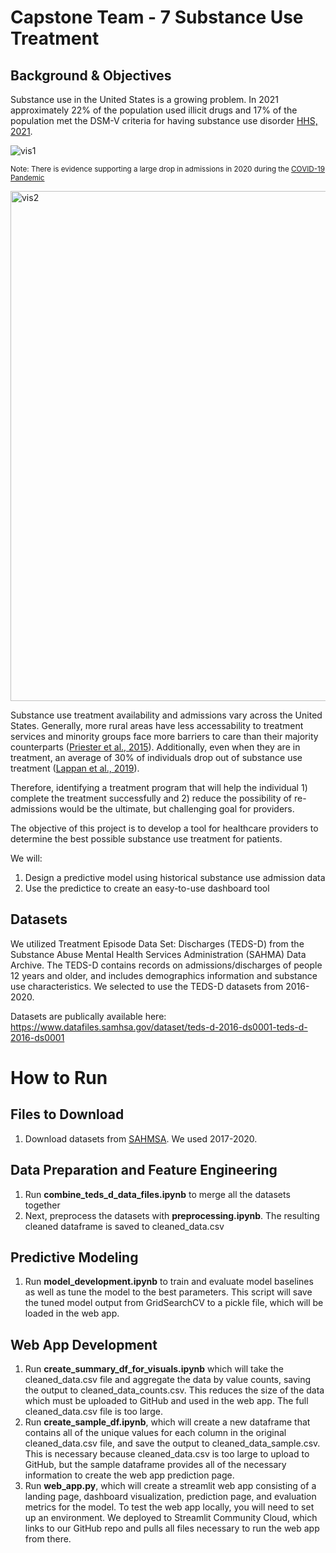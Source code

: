 # Capstone Team - 7 Substance Use Treatment

## Background & Objectives

Substance use in the United States is a growing problem. In 2021 approximately 22% of the population used illicit drugs and 17% of the population met the DSM-V criteria for having substance use disorder [HHS, 2021](https://www.hhs.gov/about/news/2023/01/04/samhsa-announces-national-survey-drug-use-health-results-detailing-mental-illness-substance-use-levels-2021.html).

![vis1](https://github.com/metzlere/MADS-Capstone/assets/37027603/4c263e64-d347-44e0-965d-331ad439c81e) 

<sub> Note: There is evidence supporting a large drop in admissions in 2020 during the [COVID-19 Pandemic](https://www.usnews.com/news/health-news/articles/2022-09-26/big-drop-seen-in-drug-treatment-admissions-during-pandemic#:~:text=Before%202020%2C%20admissions%20to%20treatment,10%2C000%20to%2067%20per%2010%2C000.) <sub> 

<img width="816" alt="vis2" src="https://github.com/metzlere/MADS-Capstone/assets/37027603/540659e0-77c9-42cf-a99b-0568486ed59e">

Substance use treatment availability and admissions vary across the United States. Generally, more rural areas have less accessability to treatment services and minority groups face more barriers to care than their majority counterparts ([Priester et al., 2015](https://www.ncbi.nlm.nih.gov/pmc/articles/PMC4695242/)). Additionally, even when they are in treatment, an average of 30% of individuals drop out of substance use treatment ([Lappan et al., 2019](https://pubmed.ncbi.nlm.nih.gov/31454123/)).

Therefore, identifying a treatment program that will help the individual 1) complete the treatment successfully and 2) reduce the possibility of re-admissions would be the ultimate, but challenging goal for providers.

The objective of this project is to develop a tool for healthcare providers to determine the best possible substance use treatment for patients.

We will:

1. Design a predictive model using historical substance use admission data
2. Use the predictice to create an easy-to-use dashboard tool

## Datasets

We utilized Treatment Episode Data Set: Discharges (TEDS-D) from the Substance Abuse Mental Health Services Administration (SAHMA) Data Archive. The TEDS-D contains records on admissions/discharges of people 12 years and older, and includes demographics information and substance use characteristics. We selected to use the TEDS-D datasets from 2016-2020.

Datasets are publically available here: https://www.datafiles.samhsa.gov/dataset/teds-d-2016-ds0001-teds-d-2016-ds0001

# How to Run

## Files to Download

1. Download datasets from [SAHMSA](https://www.datafiles.samhsa.gov/dataset/teds-d-2017-ds0001-teds-d-2017-ds0001). We used 2017-2020.

## Data Preparation and Feature Engineering

1. Run **combine_teds_d_data_files.ipynb** to merge all the datasets together
2. Next, preprocess the datasets with **preprocessing.ipynb**. The resulting cleaned dataframe is saved to cleaned_data.csv

## Predictive Modeling 

1. Run **model_development.ipynb** to train and evaluate model baselines as well as tune the model to the best parameters. This script will save the tuned model output from GridSearchCV to a pickle file, which will be loaded in the web app.

## Web App Development

1. Run **create_summary_df_for_visuals.ipynb** which will take the cleaned_data.csv file and aggregate the data by value counts, saving the output to cleaned_data_counts.csv. This reduces the size of the data which must be uploaded to GitHub and used in the web app. The full cleaned_data.csv file is too large.
2. Run **create_sample_df.ipynb**, which will create a new dataframe that contains all of the unique values for each column in the original cleaned_data.csv file, and save the output to cleaned_data_sample.csv. This is necessary because cleaned_data.csv is too large to upload to GitHub, but the sample dataframe provides all of the necessary information to create the web app prediction page.
3. Run **web_app.py**, which will create a streamlit web app consisting of a landing page, dashboard visualization, prediction page, and evaluation metrics for the model. To test the web app locally, you will need to set up an environment. We deployed to Streamlit Community Cloud, which links to our GitHub repo and pulls all files necessary to run the web app from there.
